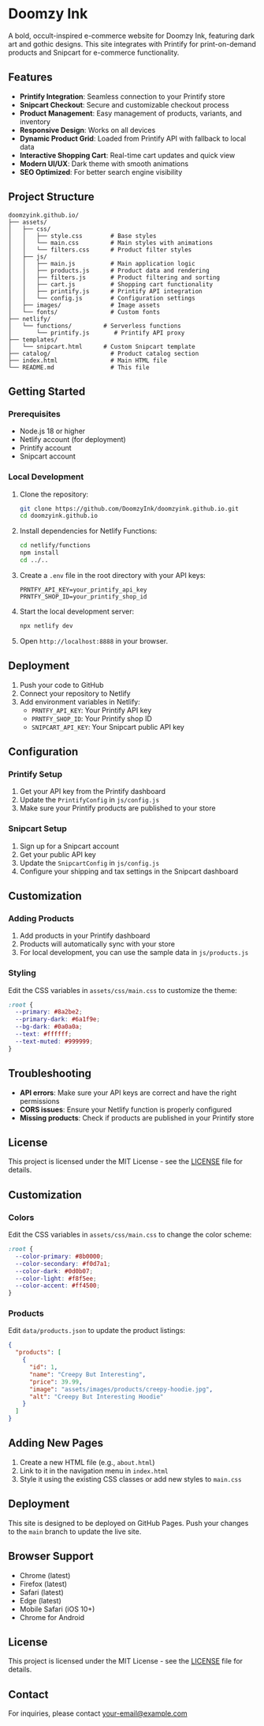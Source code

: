 # Doomzy Ink

A bold, occult-inspired e-commerce website for Doomzy Ink, featuring dark art and gothic designs. This site integrates with Printify for print-on-demand products and Snipcart for e-commerce functionality.

## Features

- **Printify Integration**: Seamless connection to your Printify store
- **Snipcart Checkout**: Secure and customizable checkout process
- **Product Management**: Easy management of products, variants, and inventory
- **Responsive Design**: Works on all devices
- **Dynamic Product Grid**: Loaded from Printify API with fallback to local data
- **Interactive Shopping Cart**: Real-time cart updates and quick view
- **Modern UI/UX**: Dark theme with smooth animations
- **SEO Optimized**: For better search engine visibility

## Project Structure

```
doomzyink.github.io/
├── assets/
│   ├── css/
│   │   ├── style.css        # Base styles
│   │   └── main.css         # Main styles with animations
│   │   └── filters.css      # Product filter styles
│   ├── js/
│   │   ├── main.js          # Main application logic
│   │   ├── products.js      # Product data and rendering
│   │   ├── filters.js       # Product filtering and sorting
│   │   ├── cart.js          # Shopping cart functionality
│   │   ├── printify.js      # Printify API integration
│   │   └── config.js        # Configuration settings
│   ├── images/              # Image assets
│   └── fonts/               # Custom fonts
├── netlify/
│   └── functions/         # Serverless functions
│       └── printify.js       # Printify API proxy
├── templates/
│   └── snipcart.html      # Custom Snipcart template
├── catalog/                 # Product catalog section
├── index.html               # Main HTML file
└── README.md                # This file
```

## Getting Started

### Prerequisites

- Node.js 18 or higher
- Netlify account (for deployment)
- Printify account
- Snipcart account

### Local Development

1. Clone the repository:
   ```bash
   git clone https://github.com/DoomzyInk/doomzyink.github.io.git
   cd doomzyink.github.io
   ```

2. Install dependencies for Netlify Functions:
   ```bash
   cd netlify/functions
   npm install
   cd ../..
   ```

3. Create a `.env` file in the root directory with your API keys:
   ```env
   PRNTFY_API_KEY=your_printify_api_key
   PRNTFY_SHOP_ID=your_printify_shop_id
   ```

4. Start the local development server:
   ```bash
   npx netlify dev
   ```

5. Open `http://localhost:8888` in your browser.

## Deployment

1. Push your code to GitHub
2. Connect your repository to Netlify
3. Add environment variables in Netlify:
   - `PRNTFY_API_KEY`: Your Printify API key
   - `PRNTFY_SHOP_ID`: Your Printify shop ID
   - `SNIPCART_API_KEY`: Your Snipcart public API key

## Configuration

### Printify Setup
1. Get your API key from the Printify dashboard
2. Update the `PrintifyConfig` in `js/config.js`
3. Make sure your Printify products are published to your store

### Snipcart Setup
1. Sign up for a Snipcart account
2. Get your public API key
3. Update the `SnipcartConfig` in `js/config.js`
4. Configure your shipping and tax settings in the Snipcart dashboard

## Customization

### Adding Products
1. Add products in your Printify dashboard
2. Products will automatically sync with your store
3. For local development, you can use the sample data in `js/products.js`

### Styling
Edit the CSS variables in `assets/css/main.css` to customize the theme:

```css
:root {
  --primary: #8a2be2;
  --primary-dark: #6a1f9e;
  --bg-dark: #0a0a0a;
  --text: #ffffff;
  --text-muted: #999999;
}
```

## Troubleshooting

- **API errors**: Make sure your API keys are correct and have the right permissions
- **CORS issues**: Ensure your Netlify function is properly configured
- **Missing products**: Check if products are published in your Printify store

## License

This project is licensed under the MIT License - see the [LICENSE](LICENSE) file for details.

## Customization

### Colors
Edit the CSS variables in `assets/css/main.css` to change the color scheme:

```css
:root {
  --color-primary: #8b0000;
  --color-secondary: #f0d7a1;
  --color-dark: #0d0b07;
  --color-light: #f8f5ee;
  --color-accent: #ff4500;
}
```

### Products
Edit `data/products.json` to update the product listings:

```json
{
  "products": [
    {
      "id": 1,
      "name": "Creepy But Interesting",
      "price": 39.99,
      "image": "assets/images/products/creepy-hoodie.jpg",
      "alt": "Creepy But Interesting Hoodie"
    }
  ]
}
```

## Adding New Pages

1. Create a new HTML file (e.g., `about.html`)
2. Link to it in the navigation menu in `index.html`
3. Style it using the existing CSS classes or add new styles to `main.css`

## Deployment

This site is designed to be deployed on GitHub Pages. Push your changes to the `main` branch to update the live site.

## Browser Support

- Chrome (latest)
- Firefox (latest)
- Safari (latest)
- Edge (latest)
- Mobile Safari (iOS 10+)
- Chrome for Android

## License

This project is licensed under the MIT License - see the [LICENSE](LICENSE) file for details.

## Contact

For inquiries, please contact [your-email@example.com](mailto:your-email@example.com)
